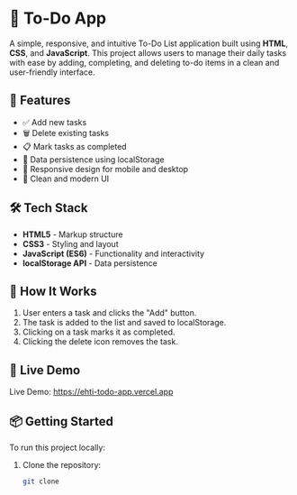 # 📝 To-Do App

A simple, responsive, and intuitive To-Do List application built using **HTML**, **CSS**, and **JavaScript**. This project allows users to manage their daily tasks with ease by adding, completing, and deleting to-do items in a clean and user-friendly interface.

## 🚀 Features

- ✅ Add new tasks
- 🗑️ Delete existing tasks
- 📋 Mark tasks as completed
- 💾 Data persistence using localStorage
- 📱 Responsive design for mobile and desktop
- 🎨 Clean and modern UI

## 🛠️ Tech Stack

- **HTML5** - Markup structure
- **CSS3** - Styling and layout
- **JavaScript (ES6)** - Functionality and interactivity
- **localStorage API** - Data persistence

## 🧠 How It Works

1. User enters a task and clicks the "Add" button.
2. The task is added to the list and saved to localStorage.
3. Clicking on a task marks it as completed.
4. Clicking the delete icon removes the task.

## 🔗 Live Demo

Live Demo: https://ehti-todo-app.vercel.app


## 📦 Getting Started

To run this project locally:

1. Clone the repository:
   ```bash
   git clone 
